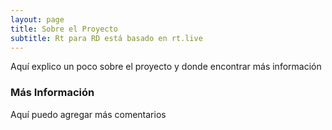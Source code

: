 ```yaml
---
layout: page
title: Sobre el Proyecto
subtitle: Rt para RD está basado en rt.live
---
```

Aquí explico un poco sobre el proyecto y donde encontrar más información

### Más Información
Aquí puedo agregar más comentarios

